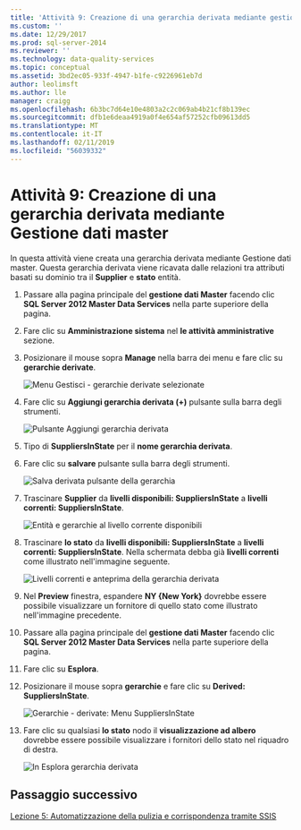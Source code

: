```yaml
---
title: 'Attività 9: Creazione di una gerarchia derivata mediante gestione dati Master | Microsoft Docs'
ms.custom: ''
ms.date: 12/29/2017
ms.prod: sql-server-2014
ms.reviewer: ''
ms.technology: data-quality-services
ms.topic: conceptual
ms.assetid: 3bd2ec05-933f-4947-b1fe-c9226961eb7d
author: leolimsft
ms.author: lle
manager: craigg
ms.openlocfilehash: 6b3bc7d64e10e4803a2c2c069ab4b21cf8b139ec
ms.sourcegitcommit: dfb1e6deaa4919a0f4e654af57252cfb09613dd5
ms.translationtype: MT
ms.contentlocale: it-IT
ms.lasthandoff: 02/11/2019
ms.locfileid: "56039332"
---
```

# <a name="task-9-creating-a-derived-hierarchy-using-master-data-manager"></a>Attività 9: Creazione di una gerarchia derivata mediante Gestione dati master
  In questa attività viene creata una gerarchia derivata mediante Gestione dati master. Questa gerarchia derivata viene ricavata dalle relazioni tra attributi basati su dominio tra il **Supplier** e **stato** entità.  
  
1.  Passare alla pagina principale del **gestione dati Master** facendo clic **SQL Server 2012 Master Data Services** nella parte superiore della pagina.  
  
2.  Fare clic su **Amministrazione sistema** nel **le attività amministrative** sezione.  
  
3.  Posizionare il mouse sopra **Manage** nella barra dei menu e fare clic su **gerarchie derivate**.  
  
     ![Menu Gestisci - gerarchie derivate selezionate](../../2014/tutorials/media/et-creatingaderivedhierarchyusingmdm-01.jpg "Menu Gestisci - gerarchie derivate selezionate")  
  
4.  Fare clic su **Aggiungi gerarchia derivata (+)** pulsante sulla barra degli strumenti.  
  
     ![Pulsante Aggiungi gerarchia derivata](../../2014/tutorials/media/et-creatingaderivedhierarchyusingmdm-02.jpg "pulsante Aggiungi gerarchia derivata")  
  
5.  Tipo di **SuppliersInState** per il **nome gerarchia derivata**.  
  
6.  Fare clic su **salvare** pulsante sulla barra degli strumenti.  
  
     ![Salva derivata pulsante della gerarchia](../../2014/tutorials/media/et-creatingaderivedhierarchyusingmdm-03.jpg "Salva derivata pulsante della gerarchia")  
  
7.  Trascinare **Supplier** da **livelli disponibili: SuppliersInState** a **livelli correnti: SuppliersInState**.  
  
     ![Entità e gerarchie al livello corrente disponibili](../../2014/tutorials/media/et-creatingaderivedhierarchyusingmdm-04.jpg "entità e gerarchie al livello corrente disponibili")  
  
8.  Trascinare **lo stato** da **livelli disponibili: SuppliersInState** a **livelli correnti: SuppliersInState**. Nella schermata debba già **livelli correnti** come illustrato nell'immagine seguente.  
  
     ![Livelli correnti e anteprima della gerarchia derivata](../../2014/tutorials/media/et-creatingaderivedhierarchyusingmdm-05.jpg "livelli correnti e anteprima della gerarchia derivata")  
  
9. Nel **Preview** finestra, espandere **NY {New York}** dovrebbe essere possibile visualizzare un fornitore di quello stato come illustrato nell'immagine precedente.  
  
10. Passare alla pagina principale del **gestione dati Master** facendo clic **SQL Server 2012 Master Data Services** nella parte superiore della pagina.  
  
11. Fare clic su **Esplora**.  
  
12. Posizionare il mouse sopra **gerarchie** e fare clic su **Derived: SuppliersInState**.  
  
     ![Gerarchie - derivate: Menu SuppliersInState](../../2014/tutorials/media/et-creatingaderivedhierarchyusingmdm-06.jpg "- gerarchie derivate: SuppliersInState Menu")  
  
13. Fare clic su qualsiasi **lo stato** nodo il **visualizzazione ad albero** dovrebbe essere possibile visualizzare i fornitori dello stato nel riquadro di destra.  
  
     ![In Esplora gerarchia derivata](../../2014/tutorials/media/et-creatingaderivedhierarchyusingmdm-07.jpg "Esplora gerarchia derivata")  
  
## <a name="next-step"></a>Passaggio successivo  
 [Lezione 5: Automatizzazione della pulizia e corrispondenza tramite SSIS](../../2014/tutorials/lesson-5-automating-the-cleansing-and-matching-using-ssis.md)  
  
  
